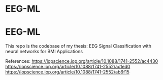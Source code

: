 # EEG-ML
# EEG-ML
This repo is the codebase of my thesis: 
EEG Signal Classification with neural networks for BMI Applications



References: 
https://iopscience.iop.org/article/10.1088/1741-2552/ac4430
https://iopscience.iop.org/article/10.1088/1741-2552/ac1ed0
https://iopscience.iop.org/article/10.1088/1741-2552/ab6f15
